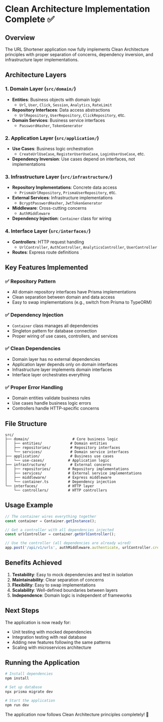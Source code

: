 # Clean Architecture Implementation Complete ✅

## Overview

The URL Shortener application now fully implements Clean Architecture principles with proper separation of concerns, dependency inversion, and infrastructure layer implementations.

## Architecture Layers

### 1. Domain Layer (`src/domain/`)
- **Entities**: Business objects with domain logic
  - `Url`, `User`, `Click`, `Session`, `Analytics`, `RateLimit`
- **Repository Interfaces**: Data access abstractions
  - `UrlRepository`, `UserRepository`, `ClickRepository`, etc.
- **Domain Services**: Business service interfaces
  - `PasswordHasher`, `TokenGenerator`

### 2. Application Layer (`src/application/`)
- **Use Cases**: Business logic orchestration
  - `CreateUrlUseCase`, `RegisterUserUseCase`, `LoginUserUseCase`, etc.
- **Dependency Inversion**: Use cases depend on interfaces, not implementations

### 3. Infrastructure Layer (`src/infrastructure/`)
- **Repository Implementations**: Concrete data access
  - `PrismaUrlRepository`, `PrismaUserRepository`, etc.
- **External Services**: Infrastructure implementations
  - `BcryptPasswordHasher`, `JwtTokenGenerator`
- **Middleware**: Cross-cutting concerns
  - `AuthMiddleware`
- **Dependency Injection**: `Container` class for wiring

### 4. Interface Layer (`src/interfaces/`)
- **Controllers**: HTTP request handling
  - `UrlController`, `AuthController`, `AnalyticsController`, `UserController`
- **Routes**: Express route definitions

## Key Features Implemented

### ✅ Repository Pattern
- All domain repository interfaces have Prisma implementations
- Clean separation between domain and data access
- Easy to swap implementations (e.g., switch from Prisma to TypeORM)

### ✅ Dependency Injection
- `Container` class manages all dependencies
- Singleton pattern for database connection
- Proper wiring of use cases, controllers, and services

### ✅ Clean Dependencies
- Domain layer has no external dependencies
- Application layer depends only on domain interfaces
- Infrastructure layer implements domain interfaces
- Interface layer orchestrates everything

### ✅ Proper Error Handling
- Domain entities validate business rules
- Use cases handle business logic errors
- Controllers handle HTTP-specific concerns

## File Structure

```
src/
├── domain/                    # Core business logic
│   ├── entities/             # Domain entities
│   ├── repositories/         # Repository interfaces
│   └── services/             # Domain service interfaces
├── application/              # Business use cases
│   └── use-cases/           # Application logic
├── infrastructure/           # External concerns
│   ├── repositories/        # Repository implementations
│   ├── services/            # External service implementations
│   ├── middleware/          # Express middleware
│   └── container.ts         # Dependency injection
└── interfaces/              # HTTP layer
    └── controllers/         # HTTP controllers
```

## Usage Example

```typescript
// The container wires everything together
const container = Container.getInstance();

// Get a controller with all dependencies injected
const urlController = container.getUrlController();

// Use the controller (all dependencies are already wired)
app.post('/api/v1/urls', authMiddleware.authenticate, urlController.createUrl);
```

## Benefits Achieved

1. **Testability**: Easy to mock dependencies and test in isolation
2. **Maintainability**: Clear separation of concerns
3. **Flexibility**: Easy to swap implementations
4. **Scalability**: Well-defined boundaries between layers
5. **Independence**: Domain logic is independent of frameworks

## Next Steps

The application is now ready for:
- Unit testing with mocked dependencies
- Integration testing with real database
- Adding new features following the same patterns
- Scaling with microservices architecture

## Running the Application

```bash
# Install dependencies
npm install

# Set up database
npx prisma migrate dev

# Start the application
npm run dev
```

The application now follows Clean Architecture principles completely! 🎉 